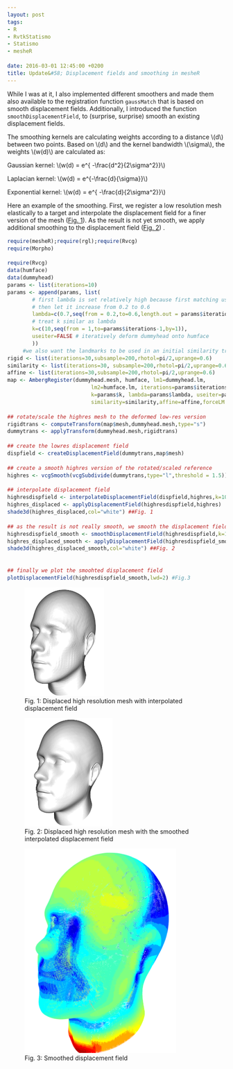 ```yaml
---
layout: post
tags: 
- R 
- RvtkStatismo
- Statismo
- mesheR

date: 2016-03-01 12:45:00 +0200
title: Update&#58; Displacement fields and smoothing in mesheR 
---
```


While I was at it, I also implemented different smoothers and made them also available to the registration function ```gaussMatch``` that is based on smooth displacement fields. Additionally, I introduced the function ```smoothDisplacementField```, to (surprise, surprise) smooth an existing displacement fields.

The smoothing kernels are calculating weights according to a distance \\(d\\) between two points. Based on \\(d\\) and the kernel bandwidth \\(\sigma\\), the weights \\(w(d)\\) are calculated as:

Gaussian kernel: \\(w(d) = e^{ -\frac{d^2}{2\sigma^2}}\\)

Laplacian kernel: \\(w(d) = e^{-\frac{d}{\sigma}}\\)

Exponential kernel:  \\(w(d) = e^{ -\frac{d}{2\sigma^2}}\\)

Here an example of the smoothing. First, we register a low resolution mesh elastically to a target and interpolate the displacement field for a finer version of the mesh (<a href="#Fig1">Fig. 1</a>). As the result is not yet smooth, we apply additional smoothing to the displacement field (<a href="#Fig2">Fig. 2</a>) .

```r
require(mesheR);require(rgl);require(Rvcg)
require(Morpho)
     
require(Rvcg)
data(humface)
data(dummyhead)
params <- list(iterations=10) 
params <- append(params, list(
        # first lambda is set relatively high because first matching uses landmarks
        # then let it increase from 0.2 to 0.6
        lambda=c(0.7,seq(from = 0.2,to=0.6,length.out = params$iterations-1)),
        # treat k similar as lambda
        k=c(10,seq(from = 1,to=params$iterations-1,by=1)),
        useiter=FALSE # iteratively deform dummyhead onto humface
        ))
     #we also want the landmarks to be used in an initial similarity transform
rigid <- list(iterations=30,subsample=200,rhotol=pi/2,uprange=0.6)
similarity <- list(iterations=30, subsample=200,rhotol=pi/2,uprange=0.6)
affine <- list(iterations=30,subsample=200,rhotol=pi/2,uprange=0.6)
map <- AmbergRegister(dummyhead.mesh, humface, lm1=dummyhead.lm,
                           lm2=humface.lm, iterations=params$iterations,
                           k=params$k, lambda=params$lambda, useiter=params$useiter,rigid=rigid,
                           similarity=similarity,affine=affine,forceLM = TRUE)

## rotate/scale the highres mesh to the deformed low-res version
rigidtrans <- computeTransform(map$mesh,dummyhead.mesh,type="s")
dummytrans <- applyTransform(dummyhead.mesh,rigidtrans)

## create the lowres displacement field
dispfield <- createDisplacementField(dummytrans,map$mesh)

## create a smooth highres version of the rotated/scaled reference
highres <- vcgSmooth(vcgSubdivide(dummytrans,type="l",threshold = 1.5))

## interpolate displacement field
highresdispfield <- interpolateDisplacementField(dispfield,highres,k=10,sigma=10,threads = parallel::detectCores())
highres_displaced <- applyDisplacementField(highresdispfield,highres)
shade3d(highres_displaced,col="white") ##Fig. 1

## as the result is not really smooth, we smooth the displacement field
highresdispfield_smooth <- smoothDisplacementField(highresdispfield,k=100,sigma = 100,threads = parallel::detectCores())
highres_displaced_smooth <- applyDisplacementField(highresdispfield_smooth,highres)
shade3d(highres_displaced_smooth,col="white") ##Fig. 2


## finally we plot the smoohted displacement field
plotDisplacementField(highresdispfield_smooth,lwd=2) #Fig.3 
```

<a id="Fig1"></a>
<figure class="left">
    <img rel="zoom" src="/resources/images/displace_coarse.png" alt="example 1" height="250" >    
    <figcaption>Fig. 1: Displaced high resolution mesh with interpolated displacement field</figcaption>

</figure> 

<a id="Fig2"></a>
<figure class="float">
    <img rel="zoom" src="/resources/images/displace_smooth.png" alt="example 1"  height="250" >    
    <figcaption>Fig. 2: Displaced high resolution mesh with the smoothed interpolated displacement field</figcaption>

</figure> 

<a id="Fig3"></a>
<figure class="center">
    <img rel="zoom" src="/resources/images/dispfield_highres_update.png" alt="example 1" width="350" >    
    <figcaption>Fig. 3: Smoothed displacement field</figcaption>

</figure> 
